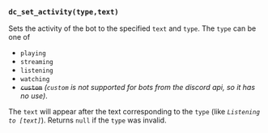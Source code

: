 ### `dc_set_activity(type,text)`

Sets the activity of the bot to the specified `text` and `type`.
The `type` can be one of

* `playing`
* `streaming`
* `listening`
* `watching`
* ~~`custom`~~ _(`custom` is not supported for bots from the discord api, so it has no use)_.

The `text` will appear after the text corresponding to the `type` (like *`Listening to [text]`*).
Returns `null` if the `type` was invalid.